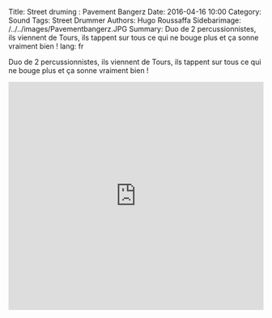 Title: Street druming : Pavement Bangerz
Date: 2016-04-16 10:00
Category: Sound
Tags: Street Drummer
Authors: Hugo Roussaffa
Sidebarimage: /../../images/Pavementbangerz.JPG
Summary: Duo de 2 percussionnistes, ils viennent de Tours, ils tappent sur tous ce qui ne bouge plus et ça sonne vraiment bien !
lang: fr

Duo de 2 percussionnistes, ils viennent de Tours, ils tappent sur tous ce qui ne bouge plus et ça sonne vraiment bien !

<iframe width="100%" height="450" scrolling="no" frameborder="no" src="https://w.soundcloud.com/player/?url=https%3A//api.soundcloud.com/playlists/220170799&amp;auto_play=false&amp;hide_related=false&amp;show_comments=true&amp;show_user=true&amp;show_reposts=false&amp;visual=true"></iframe>
